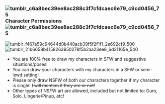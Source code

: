 ### ![tumblr_c6a8bec39ee8ac288c3f7cfdcaec6e79_c9cd0456_75](https://github.com/user-attachments/assets/2b597e3a-59b3-404b-acfb-0480d0bfab0d) Character Permissions ![tumblr_c6a8bec39ee8ac288c3f7cfdcaec6e79_c9cd0456_75](https://github.com/user-attachments/assets/fe761f91-4890-45fa-83cc-38ec909c3085)
![tumblr_f467a59c94644d0b440acb39f5f2f1f1_2e692cf9_500](https://github.com/user-attachments/assets/a750311f-3632-4ea2-8c6d-ec57a5e4bb59)
![tumblr_21b6658b4158263950278f5b2aa23ee8_6d21165e_540](https://github.com/user-attachments/assets/e2e89395-2cc8-4e02-a396-7f609efefc91)

- You are 100% free to draw my characters in SFW and suggestive situations/poses!
- You can draw your characters with my characters in a SFW or semi-lewd setting!
- Please only draw NSFW of both our characters together if my character is single! ~~I will mention if they are or not!~~
- Other types of NSFW art are allowed, included but not limited to: Guro, Solo, Lingerie/Pinup, etc!
